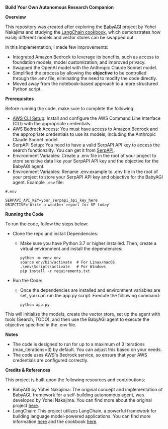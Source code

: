 **Build Your Own Autonomous Research Companion**

**Overview**

This repository was created after exploring the [BabyAGI](https://github.com/yoheinakajima/babyagi) project by Yohei Nakajima and studying the [LangChain cookbook](https://github.com/langchain-ai/langchain/blob/master/cookbook/baby_agi_with_agent.ipynb), which demonstrates how easily different models and vector stores can be swapped out. 

In this implementation, I made few improvements:
  -  Integrated Amazon Bedrock to leverage its benefits, such as access to foundation models, model customization, and improved privacy.
  -  Swapped the OpenAI model with the Anthropic Claude Sonnet model.
  -  Simplified the process by allowing the **objective** to be controlled through the .env file, eliminating the need to modify the code directly.
  -  Moved away from the notebook-based approach to a more structured Python script.

**Prerequisites**

Before running the code, make sure to complete the following:
  - [AWS CLI Setup](https://docs.aws.amazon.com/cli/latest/userguide/getting-started-install.html): Install and configure the AWS Command Line Interface (CLI) with the appropriate credentials.
  - AWS Bedrock Access: You must have access to Amazon Bedrock and the appropriate credentials to use its models, including the Anthropic Claude Sonnet model.
  - SerpAPI Setup: You need to have a valid SerpAPI API key to access the search functionality. You can get it from [SerpAPI](https://serpapi.com/).
  - Environment Variables: Create a .env file in the root of your project to store sensitive data like your SerpAPI API key and the objective for the BabyAGI agent.
  - Environment Variables: Rename .env.example to .env file in the root of your project to store your SerpAPI API key and objective for the BabyAGI agent.
    Example `.env` file:

```.env
#.env

SERPAPI_API_KEY=your_serpapi_api_key_here
OBJECTIVE='Write a weather report for SF today'
```
**Running the Code**

To run the code, follow the steps below:

- Clone the repo and install Dependencies:

    - Make sure you have Python 3.7 or higher installed. Then, create a virtual environment and install the dependencies:
      
      ```
      python -m venv env
      source env/bin/activate  # For Linux/macOS
      .\env\Scripts\activate   # For Windows
      pip install -r requirements.txt
      ```
- Run the Code:

  -  Once the dependencies are installed and environment variables are set, you can run the app.py script. Execute the following command:
    
      ```python app.py```
     
This will initialize the models, create the vector store, set up the agent with tools (Search, TODO), and then use the BabyAGI agent to execute the objective specified in the .env file.

**Notes**
-  The code is designed to run for up to a maximum of 3 iterations (max_iterations=3) by default. You can adjust this based on your needs.
-  The code uses AWS's Bedrock service, so ensure that your AWS credentials are configured correctly.

**Credits & References** 

This project is built upon the following resources and contributions:

  -  BabyAGI by Yohei Nakajima: The original concept and implementation of BabyAGI, framework for a self-building autonomous agent, was developed by Yohei Nakajima. You can find more about the original project [here](https://github.com/yoheinakajima/babyagi).
  -  LangChain: This project utilizes LangChain, a powerful framework for building language model-powered applications. You can find more information [here](https://github.com/langchain-ai/langchain) and the cookbook [here](https://github.com/langchain-ai/langchain/blob/master/cookbook/baby_agi_with_agent.ipynb).






